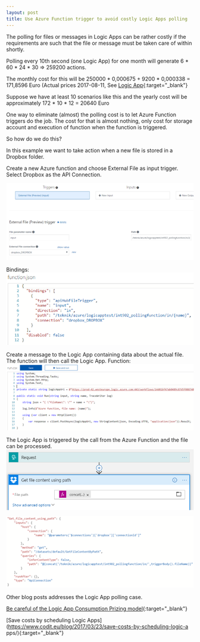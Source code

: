 ```yaml
---
layout: post
title: Use Azure Function trigger to avoid costly Logic Apps polling
---
```


The polling for files or messages in Logic Apps can be rather costly 
if the requirements are such that the file or message must be taken 
care of within shortly.

Polling every 10th second (one Logic App) for one month will generate
6 * 60 * 24 * 30 => 259200 actions. 

The monthly cost for this will be 250000 * 0,000675 + 9200 * 0,000338 = 171,8596 Euro
(Actual prices 2017-08-11, See [Logic App](https://azure.microsoft.com/pricing/details/logic-apps){:target="_blank"}

Suppose we have at least 10 scenarios like this and the yearly cost will be
approximately 172 * 10 * 12 = 20640 Euro

One way to eliminate (almost) the polling cost is to let Azure Function triggers do the job.
The cost for that is almost nothing, only cost for storage account and execution 
of function when the function is triggered.

So how do we do this?

In this example we want to take action when a new file is stored in a Dropbox folder.

Create a new Azure function and choose External File as input trigger. 
Select Dropbox as the API Connection.

![Azure Function Bindings](/images/blog/blog_2017-08-10-function_integrate.png)

Bindings:
![Azure Function Bindings](/images/blog/blog_2017-08-10-function_bindings.png)

Create a message to the Logic App containing data about the actual file.
The function will then call the Logic App.
Function:
![Azure Function Code](/images/blog/blog_2017-08-10-function_code.png)

The Logic App is triggered by the call from the Azure Function and the file can be processed.
![Logic Apps Designer](/images/blog/blog_2017-08-10-logicapps_designer.png)

![Logic Apps Codeview](/images/blog/blog_2017-08-10-logicapps_codeview.png)

Other blog posts addresses the Logic App polling case.

[Be careful of the Logic App Consumption Prizing model](https://peter.intheazuresky.com/2017/02/24/be-careful-of-the-logic-app-consumption-prizing-model/){:target="_blank"}

[Save costs by scheduling Logic Apps](https://www.codit.eu/blog/2017/03/23/save-costs-by-scheduling-logic-a
pps/){:target="_blank"}
